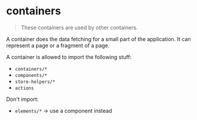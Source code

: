 # containers

> These containers are used by other containers.

A container does the data fetching for a small part of the application. It can represent a page or a fragment of a page.

A container is allowed to import the following stuff:
* `containers/*`
* `components/*`
* `store-helpers/*`
* `actions`

Don't import:
* `elements/*` -> use a component instead
